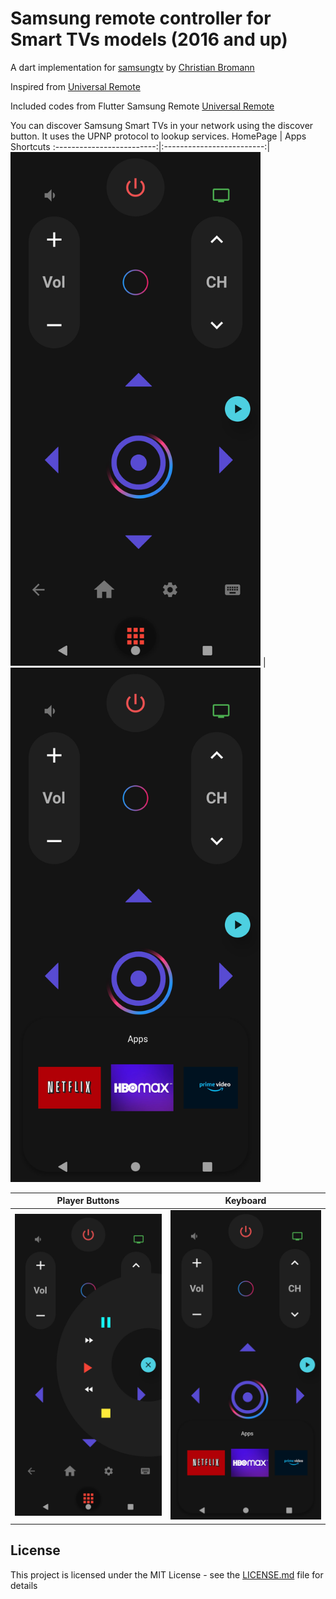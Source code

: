 # Samsung remote controller for Smart TVs models (2016 and up)

A dart implementation for [samsungtv](https://github.com/christian-bromann/samsungtv) by [Christian Bromann](https://github.com/christian-bromann)

Inspired from [Universal Remote](https://apps.apple.com/us/app/universal-remote-tv-smart/id1401880138)

Included codes from Flutter Samsung Remote [Universal Remote](https://github.com/aelshamy/flutter_samsung_remote)

You can discover Samsung Smart TVs in your network using the discover button. It uses the UPNP protocol to lookup services.
HomePage | Apps Shortcuts
:-------------------------:|:-------------------------:|
<img src="screens/screen.png" width="400" /> |<img src="screens/screen_menu.png" width="400" /> 

Player Buttons | Keyboard
:-------------------------:|:-------------------------:|
<img src="screens/screen_player.png" width="400" /> |<img src="screens/screen_menu.png" width="400" /> 


## License

This project is licensed under the MIT License - see the [LICENSE.md](LICENSE.md) file for details

